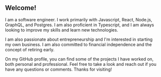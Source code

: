 ## Welcome!

I am a software engineer. I work primarily with Javascript, React, Node.js, GraphQL, and Postgres. I am also proficient in Typescript, and I am always looking to improve my skills and learn new technologies.

I am also passionate about entrepreneurship and I'm interested in starting my own business. I am also committed to financial independence and the concept of retiring early.

On my GitHub profile, you can find some of the projects I have worked on, both personal and professional. Feel free to take a look and reach out if you have any questions or comments. Thanks for visiting!
